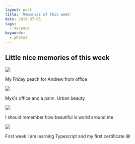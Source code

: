 ```yaml
---
layout: post
title: 'Memories of this week'
date: 2019-07-05
tags:
  - myspace
keywords:
  - photos
---
```


## Little nice memories of this week

<!--more-->
<div class="image-with-title">
<img src="{{site.baseurl}}/assets/peach.png" />
<p>My Friday peach for Andrew from office</p>
</div>

<div class="image-with-title">
<img src="{{site.baseurl}}/assets/building.png" />
<p>Myk's office and a palm. Urban beauty</p>
</div>

<div class="image-with-title">
<img src="{{site.baseurl}}/assets/marinaevening.png" />
<p>I should remember how beautiful is world around me</p>
</div>

<div class="image-with-title">
<img src="{{site.baseurl}}/assets/certificate.png" />
<p>First week I am learning Typescript and my first certificate 😅</p>
</div>

